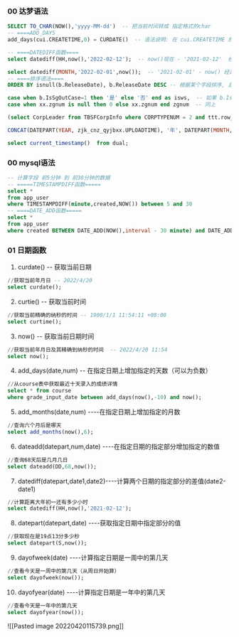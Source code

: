 ### 00 达梦语法

```sql
SELECT TO_CHAR(NOW(),'yyyy-MM-dd')  -- 把当前时间转成 指定格式的char
-- ====ADD_DAYS
add_days(cui.CREATETIME,0) = CURDATE()  -- 语法说明: 在 cui.CREATETIME 的基础上 +0天

-- ====DATEDIFF函数====
select datediff(HH,now(),'2022-02-12');  -- now()现在 - '2021-02-12'  经过了__小时

select datediff(MONTH,'2022-02-01',now());  -- '2021-02-01' - now() 经过了__月
-- ====排序语法====
ORDER BY isnull(b.ReleaseDate), b.ReleaseDate DESC -- 根据某个字段排序, 且将null置后

case when b.IsSgOutCase=1 then '是' else '否' end as isws,  -- 如果 b.IsSgOutCase=1 那就显示为是, 否则 显示否 
case when xx.zgnum is null then 0 else xx.zgnum end zgnum  -- 同上

(select CorpLeader from TBSFCorpInfo where CORPTYPENUM = 2 and ttt.row_guid=SgxkGuid limit 1) DesignCorpLeader,  

CONCAT(DATEPART(YEAR, zjk_cnz_qyjbxx.UPLOADTIME), '年', DATEPART(MONTH, zjk_cnz_qyjbxx.UPLOADTIME), '月', DATEPART(DAY, zjk_cnz_qyjbxx.UPLOADTIME),'日') UPLOADTIME  -- 改变显示格式

select current_timestamp()  from dual;
```
### 00 mysql语法
```sql
-- 计算字段 前5分钟 到 前30分钟的数据
-- =====TIMESTAMPDIFF函数=====
select *
from app_user
where TIMESTAMPDIFF(minute,created,NOW()) between 5 and 30
-- ====DATE_ADD函数=====
select *
from app_user
where created BETWEEN DATE_ADD(NOW(),interval - 30 minute) and DATE_ADD(NOW(),interval - 5 minute)
```
### 01 日期函数
1. curdate()  -- 获取当前日期
```sql
//获取当前年月日 -- 2022/4/20
select curdate();
```
2. curtie() -- 获取当前时间
```sql
//获取当前精确的纳秒的时间 -- 1900/1/1 11:54:11 +08:00
select curtime();
```
3. now() -- 获取当前日期时间
```sql
//获取当前年月日及其精确到纳秒的时间  -- 2022/4/20 11:54
select now();
```
4. add_days(date,num) -- 在指定日期上增加指定的天数（可以为负数）
```sql
//从course表中获取最近十天录入的成绩详情
select * from course 
where grade_input_date between add_days(now(),-10) and now();
```
5. add_months(date,num) ----在指定日期上增加指定的月数
```sql
//查询六个月后是哪天
select add_months(now(),6);
```
6. dateadd(datepart,num,date) ----在指定日期的指定部分增加指定的数值
```sql
//查询68天后是几月几日 
select dateadd(DD,68,now());
```
7. datediff(datepart,date1,date2)----计算两个日期的指定部分的差值(date2-date1)
```sql
//计算距离大年初一还有多少小时
select datediff(HH,now(),'2021-02-12');
```
8. datepart(datepart,date) ----获取指定日期中指定部分的值
```sql
//获取现在是19点13分多少秒
select datepart(S,now());
```
9. dayofweek(date) ----计算指定日期是一周中的第几天
```sql
//查看今天是一周中的第几天（从周日开始算）
select dayofweek(now());
```
10. dayofyear(date) ----计算指定日期是一年中的第几天
```sql
//查看今天是一年中的第几天
select dayofyear(now());
```


![[Pasted image 20220420115739.png]]